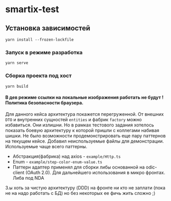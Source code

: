 # smartix-test

## Установка зависимостей
```
yarn install --frozen-lockfile
```

### Запуск в режиме разработка
```
yarn serve
```

### Сборка проекта под хост
```
yarn build
```
#### В дев режиме ссылки на локальные изображения работать не будут ! Политика безопасности браузера.

Для данного кейса архитектура покажется перегруженной. От внешних `DTO` и внутренних сущностей `entities` и фабрик `factory` можно избавиться. Они излишни. Но в рамках тестового задания хотелось показать боевую архитектуру к которой пришли с коллегами набивая шишки. 
Не было возможности продемонстрировать еще пару паттернов на текущем кейсе. Добавил неиспользуемые файлы для демонстрации. Используемые чаще всего паттерны.
 - Абстракция(фабрика) над axios - `example/Http.ts`
 - Enum - `example/step-color-enum-value.ts`
 - Паттерн адаптер применял для сборки либы основанной на odic-client (OAuth 2.0). Для дальнейшего использования в микро фронтах. Либа под NDA
 
З.ы хоть за чистую архитектуру (DDD) на фронте ни кто не заплати (пока не на надо работать с БД) но без некоторых ее фичь жить сложно ;)

